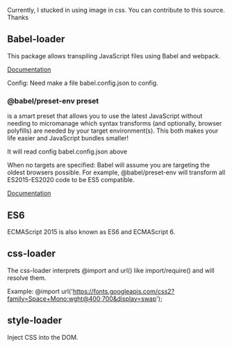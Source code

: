 Currently, I stucked in using image in css. You can contribute to this source. Thanks

## Babel-loader

This package allows transpiling JavaScript files using Babel and webpack.

[Documentation](https://babeljs.io/docs/en/babel-preset-env)

Config: Need make a file babel.config.json to config.

### @babel/preset-env preset

is a smart preset that allows you to use the latest JavaScript without needing to micromanage which syntax transforms (and optionally, browser polyfills) are needed by your target environment(s). This both makes your life easier and JavaScript bundles smaller!

It will read config babel.config.json above

When no targets are specified: Babel will assume you are targeting the oldest browsers possible. For example, @babel/preset-env will transform all ES2015-ES2020 code to be ES5 compatible.

[Documentation](https://babeljs.io/docs/en/babel-preset-env)

## ES6

ECMAScript 2015 is also known as ES6 and ECMAScript 6.

## css-loader

The css-loader interprets @import and url() like import/require() and will resolve them.

Example: @import url('https://fonts.googleapis.com/css2?family=Space+Mono:wght@400;700&display=swap');

## style-loader

Inject CSS into the DOM.


